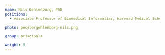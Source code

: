 ```yaml
---
name: Nils Gehlenborg, PhD
positions:
  - Associate Professor of Biomedical Informatics, Harvard Medical School

photo: people/gehlenborg-nils.png

group: principals

weight: 5
---
```


